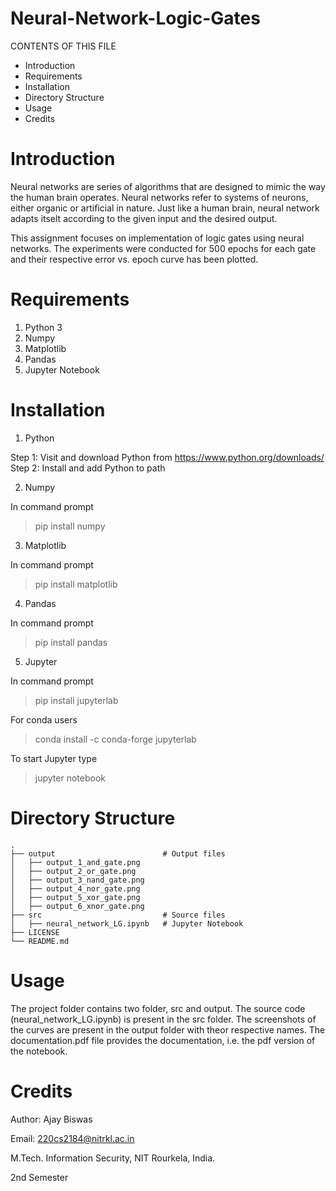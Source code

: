 # Neural-Network-Logic-Gates

CONTENTS OF THIS FILE

* Introduction
* Requirements
* Installation
* Directory Structure
* Usage
* Credits

# Introduction

Neural networks are series of algorithms that are designed to mimic the way the human brain operates. Neural networks refer to systems of neurons, either organic or artificial in nature. Just like a human brain, neural network adapts itselt according to the given input and the desired output.

This assignment focuses on implementation of logic gates using neural networks. The experiments were conducted for 500 epochs for each gate and their respective error vs. epoch curve has been plotted.

# Requirements

1. Python 3
2. Numpy
3. Matplotlib
4. Pandas
5. Jupyter Notebook

# Installation

1. Python

Step 1: Visit and download Python from https://www.python.org/downloads/
Step 2: Install and add Python to path

2. Numpy

In command prompt
> pip install numpy

3. Matplotlib

In command prompt
> pip install matplotlib

4. Pandas

In command prompt
> pip install pandas

5. Jupyter

In command prompt
>pip install jupyterlab

For conda users
>conda install -c conda-forge jupyterlab

To start Jupyter type 
>jupyter notebook

# Directory Structure

    .
    ├── output                        # Output files
    │   ├── output_1_and_gate.png
    │   ├── output_2_or_gate.png
    │   ├── output_3_nand_gate.png
    │   ├── output_4_nor_gate.png
    │   ├── output_5_xor_gate.png
    │   ├── output_6_xnor_gate.png 
    ├── src                           # Source files
    │   ├── neural_network_LG.ipynb   # Jupyter Notebook
    ├── LICENSE
    └── README.md


# Usage

The project folder contains two folder, src and output. The source code (neural_network_LG.ipynb) is present in the src folder. The screenshots of the curves are present in the output folder with theor respective names. The documentation.pdf file provides the documentation, i.e. the pdf version of the notebook.

# Credits

Author: Ajay Biswas

Email: 220cs2184@nitrkl.ac.in

M.Tech. Information Security, NIT Rourkela, India.

2nd Semester

